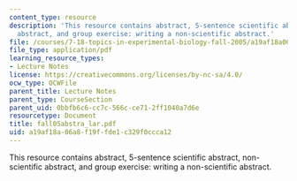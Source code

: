```yaml
---
content_type: resource
description: 'This resource contains abstract, 5-sentence scientific abstract, non-scientific
  abstract, and group exercise: writing a non-scientific abstract.'
file: /courses/7-18-topics-in-experimental-biology-fall-2005/a19af18a06a8f19ffde1c329f0ccca12_fall05abstra_lar.pdf
file_type: application/pdf
learning_resource_types:
- Lecture Notes
license: https://creativecommons.org/licenses/by-nc-sa/4.0/
ocw_type: OCWFile
parent_title: Lecture Notes
parent_type: CourseSection
parent_uid: 0bbfb6c6-cc7c-566c-ce71-2ff1040a7d6e
resourcetype: Document
title: fall05abstra_lar.pdf
uid: a19af18a-06a8-f19f-fde1-c329f0ccca12
---
```

This resource contains abstract, 5-sentence scientific abstract, non-scientific abstract, and group exercise: writing a non-scientific abstract.